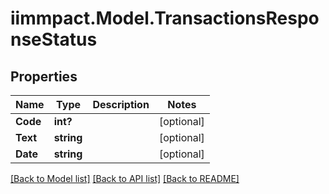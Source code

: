 # iimmpact.Model.TransactionsResponseStatus
## Properties

Name | Type | Description | Notes
------------ | ------------- | ------------- | -------------
**Code** | **int?** |  | [optional] 
**Text** | **string** |  | [optional] 
**Date** | **string** |  | [optional] 

[[Back to Model list]](../README.md#documentation-for-models) [[Back to API list]](../README.md#documentation-for-api-endpoints) [[Back to README]](../README.md)

